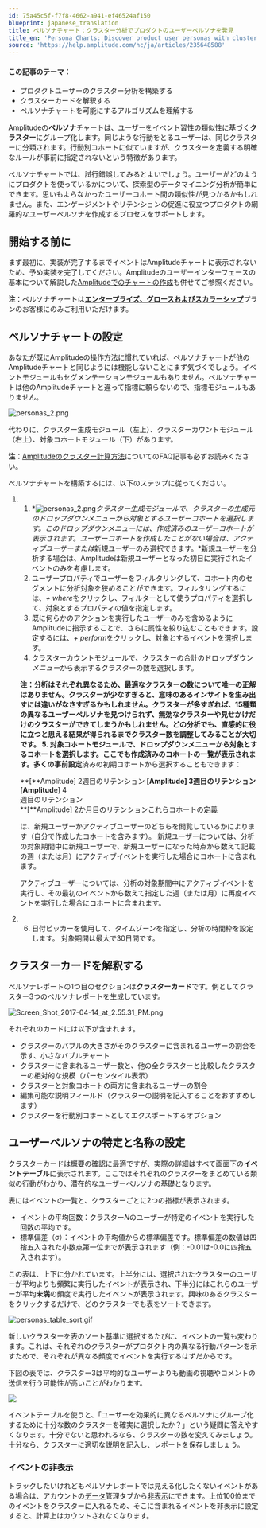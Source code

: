 ```yaml
---
id: 75a45c5f-f7f8-4662-a941-ef46524af150
blueprint: japanese_translation
title: ペルソナチャート：クラスター分析でプロダクトのユーザーペルソナを発見
title_en: 'Persona Charts: Discover product user personas with cluster analysis'
source: 'https://help.amplitude.com/hc/ja/articles/235648588'
---
```

#### この記事のテーマ：

* プロダクトユーザーのクラスター分析を構築する
* クラスターカードを解釈する
* ペルソナチャートを可能にするアルゴリズムを理解する

Amplitudeの**ペルソナ**チャートは、ユーザーをイベント習性の類似性に基づく**クラスター**にグループ化します。同じような行動をとるユーザーは、同じクラスターに分類されます。行動別コホートに似ていますが、クラスターを定義する明確なルールが事前に指定されないという特徴があります。

ペルソナチャートでは、試行錯誤してみるとよいでしょう。ユーザーがどのようにプロダクトを使っているかについて、探索型のデータマイニング分析が簡単にできます。思いもよらなかったユーザーコホート間の類似性が見つかるかもしれません。また、エンゲージメントやリテンションの促進に役立つプロダクトの網羅的なユーザーペルソナを作成するプロセスをサポートします。

## 開始する前に

まず最初に、実装が完了するまでイベントはAmplitudeチャートに表示されないため、予め実装を完了してください。Amplitudeのユーザーインターフェースの基本について解説した[Amplitudeでのチャートの作成](/docs/get-started/helpful-definitions)も併せてご参照ください。

**注**：ペルソナチャートは[**エンタープライズ、グロースおよびスカラーシップ**](https://amplitude.com/pricing)プランのお客様にのみご利用いただけます。

## ペルソナチャートの設定

あなたが既にAmplitudeの操作方法に慣れていれば、ペルソナチャートが他のAmplitudeチャートと同じようには機能しないことにまず気づくでしょう。イベントモジュールもセグメンテーションモジュールもありません。ペルソナチャートは他のAmplitudeチャートと違って指標に頼らないので、指標モジュールもありません。

![personas_2.png](/docs/output/img/jp/personas-2-png.png)

代わりに、クラスター生成モジュール（左上）、クラスターカウントモジュール（右上）、対象コホートモジュール（下）があります。

**注：**[Amplitudeのクラスター計算方法](https://help.amplitude.com/hc/en-us/articles/360053937572)についてのFAQ記事も必ずお読みください。

ペルソナチャートを構築するには、以下のステップに従ってください。

1. 1. *![personas_2.png](/docs/output/img/jp/personas-2-png.png)*クラスター生成モジュールで、*クラスターの生成元*のドロップダウンメニューから対象とするユーザーコホートを選択します。このドロップダウンメニューには、作成済みのユーザーコホートが表示されます。ユーザーコホートを作成したことがない場合は、*アクティブユーザー*または*新規ユーザーのみ選択できます。*新規ユーザーを分析する場合は、Amplitudeは新規ユーザーとなった初日に実行されたイベントのみを考慮します。
	2. ユーザープロパティでユーザーをフィルタリングして、コホート内のセグメントに分析対象を狭めることができます。フィルタリングするには、*+ where*をクリックし、フィルターとして使うプロパティを選択して、対象とするプロパティの値を指定します。
	3. 既に何らかのアクションを実行したユーザーのみを含めるようにAmplitudeに指示することで、さらに属性を絞り込むこともできます。設定するには、*+ perform*をクリックし、対象とするイベントを選択します。
	4. クラスターカウントモジュールで、クラスターの合計のドロップダウン*メニュー*から表示するクラスターの数を選択します。  
	  
	**注：**分析はそれぞれ異なるため、最適なクラスターの数について唯一の正解はありません。クラスターが少なすぎると、意味のあるインサイトを生み出すには違いがなさすぎるかもしれません。クラスターが多すぎれば、15種類の異なるユーザーペルソナを見つけられず、無効なクラスターや見せかけだけのクラスターができてしまうかもしれません。どの分析でも、直感的に役に立つと思える結果が得られるまでクラスター数を調整してみることが大切です。
	5. 対象コホートモジュールで、ドロップダウンメニューから対象とするコホートを選択します。ここでも作成済みのコホートの一覧が表示されます。多くの**事前設定**済みの初期コホートから選択することもできます：   
	  
	**[**Amplitude] 2週目のリテンション **[**Amplitude] 3週目のリテンション   
	[Amplitu**d**e] 4  
	週目のリテンション   
	**[**Amplitude] 2か月目のリテンションこれらコホートの定義  
	  
	は、新規ユーザーかアクティブユーザーのどちらを閲覧しているかによります（自分で作成したコホートを含みます）。 新規ユーザーについては、分析の対象期間中に新規ユーザーで、新規ユーザーになった時点から数えて記載の週（または月）にアクティブイベントを実行した場合にコホートに含まれます。  
	  
	アクティブユーザーについては、分析の対象期間中にアクティブイベントを実行し、その最初のイベントから数えて指定した週（または月）に再度イベントを実行した場合にコホートに含まれます。

1. 6. 日付ピッカーを使用して、タイムゾーンを指定し、分析の時間枠を設定します。 対象期間は最大で30日間です。

## クラスターカードを解釈する

ペルソナレポートの1つ目のセクションは**クラスターカード**です。例としてクラスター3つのペルソナレポートを生成しています。

![Screen_Shot_2017-04-14_at_2.55.31_PM.png](/docs/output/img/jp/screen-shot-2017-04-14-at-2-55-31-pm-png.png)

それぞれのカードには以下が含まれます。

* クラスターのバブルの大きさがそのクラスターに含まれるユーザーの割合を示す、小さなバブルチャート
* クラスターに含まれるユーザー数と、他の全クラスターと比較したクラスターの相対的な規模（パーセンタイル表示）
* クラスターと対象コホートの両方に含まれるユーザーの割合
* 編集可能な説明フィールド（クラスターの説明を記入することをおすすめします）
* クラスターを行動別コホートとしてエクスポートするオプション

## ユーザーペルソナの特定と名称の設定

クラスターカードは概要の確認に最適ですが、実際の詳細はすべて画面下の**イベントテーブル**に表示されます。ここではそれぞれのクラスターをまとめている類似の行動がわかり、潜在的なユーザーペルソナの基礎となります。

表にはイベントの一覧と、クラスターごとに2つの指標が表示されます。

* イベントの平均回数：クラスター*N*のユーザーが特定のイベントを実行した回数の平均です。
* 標準偏差（σ）：イベントの平均値からの標準偏差です。標準偏差の数値は四捨五入された小数点第一位までが表示されます（例：-0.01は-0.0に四捨五入されます）。

この表は、上下に分かれています。上半分には、選択されたクラスターのユーザーが平均よりも頻繁に実行したイベントが表示され、下半分にはこれらのユーザーが平均**未満**の頻度で実行したイベントが表示されます。興味のあるクラスターをクリックするだけで、どのクラスターでも表をソートできます。

![personas_table_sort.gif](/docs/output/img/jp/personas-table-sort-gif.gif)

新しいクラスターを表のソート基準に選択するたびに、イベントの一覧も変わります。これは、それぞれのクラスターがプロダクト内の異なる行動パターンを示すためで、それぞれが異なる頻度でイベントを実行するはずだからです。

下図の表では、クラスター3は平均的なユーザーよりも動画の視聴やコメントの送信を行う可能性が高いことがわかります。

![](/docs/output/img/jp/Screen_Shot_2016-11-29_at_3.52.41_PM.png)

イベントテーブルを使うと、「ユーザーを効果的に異なるペルソナにグループ化するために十分な数のクラスターを確実に選択したか？」という疑問に答えやすくなります。十分でないと思われるなら、クラスターの数を変えてみましょう。十分なら、クラスターに適切な説明を記入し、レポートを保存しましょう。

### イベントの非表示

トラックしたいけれどもペルソナレポートでは見える化したくないイベントがある場合は、アカウントの[データ](https://help.amplitude.com/hc/en-us/articles/360043750992)管理タブから[非表示](https://help.amplitude.com/hc/en-us/articles/360047138392#change-visibility-status-for-an-event-or-property)にできます。上位100位までのイベントをクラスターに入れるため、そこに含まれるイベントを非表示に設定すると、計算上はカウントされなくなります。
